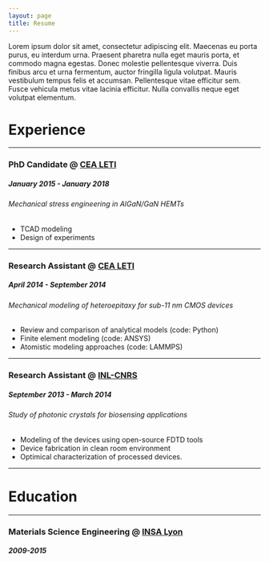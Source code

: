 ```yaml
---
layout: page
title: Resume
---
```


Lorem ipsum dolor sit amet, consectetur adipiscing elit. Maecenas eu porta purus, eu interdum urna. Praesent pharetra nulla eget mauris porta, et commodo magna egestas. Donec molestie pellentesque viverra. Duis finibus arcu et urna fermentum, auctor fringilla ligula volutpat. Mauris vestibulum tempus felis et accumsan. Pellentesque vitae efficitur sem. Fusce vehicula metus vitae lacinia efficitur. Nulla convallis neque eget volutpat elementum.

# Experience
<hr>

### PhD Candidate @ [CEA LETI](http://www.leti-cea.com/)
##### January 2015 - January 2018
###### Mechanical stress engineering in AlGaN/GaN HEMTs

* TCAD modeling
* Design of experiments
<hr>

### Research Assistant @ [CEA LETI](http://www.leti-cea.com/)
##### April 2014 - September 2014
###### Mechanical modeling of heteroepitaxy for sub-11 nm CMOS devices
* Review and comparison of analytical models (code: Python)
* Finite element modeling (code: ANSYS)
* Atomistic modeling approaches (code: LAMMPS)
<hr>

### Research Assistant @ [INL-CNRS](http://inl.cnrs.fr/)
##### September 2013 - March 2014
###### Study of photonic crystals for biosensing applications
* Modeling of the devices using open-source FDTD tools
* Device fabrication in clean room environment
* Optimical characterization of processed devices.
<hr>

# Education
<hr>

### Materials Science Engineering @ [INSA Lyon](https://www.insa-lyon.fr/)
##### 2009-2015




